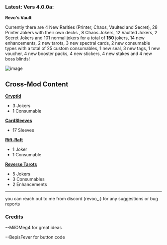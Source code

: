 
### Latest: Vers 4.0.0a:

**Revo's Vault**

Currently there are 4 New Rarities (Printer, Chaos, Vaulted and Secret), 28 Printer Jokers with their own decks , 8 Chaos Jokers, 12 Vaulted Jokers, 2 Secret Jokers and 101 normal jokers for a total of **150** jokers, 14 new enhancements, 2 new tarots, 3 new spectral cards, 2 new consumable types with a total of 25 custom consumables, 1 new seal, 3 new tags, 1 new voucher, 4 new booster packs, 4 new stickers, 4 new stakes and 4 new boss blinds!

![image](https://github.com/user-attachments/assets/e07fde43-ff72-4b40-b670-67c37747633b)



 **Cross-Mod Content**
--

**[Cryptid](https://github.com/MathIsFun0/Cryptid)**

- 3 Jokers
- 1 Consumable

**[CardSleeves](https://github.com/larswijn/CardSleeves)**

- 17 Sleeves

**[Rift-Raft](https://github.com/vitellaryjr/RiftRaft)**

- 1 Joker
- 1 Consumable

**[Reverse Tarots](https://github.com/SkywardTARDIS/balatro_reverse_tarots)**

- 5 Jokers
- 3 Consumables
- 2 Enhancements

------


you can reach out to me from discord (revoo_.) for any suggestions or bug reports


### Credits

--MilƱMeg4 for great ideas

--BepisFever for button code
